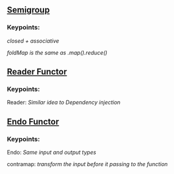 ## [Semigroup](./src/monoids/0.monoids.js)

### Keypoints:

_closed + associative_

_foldMap is the same as .map().reduce()_

## [Reader Functor](./src/function-modelling/0.reader.js)

### Keypoints:

Reader: _Similar idea to Dependency injection_

## [Endo Functor](./src/function-modelling/0.reader.js)

### Keypoints:

Endo: _Same input and output types_

contramap: _transform the input before it passing to the function_
